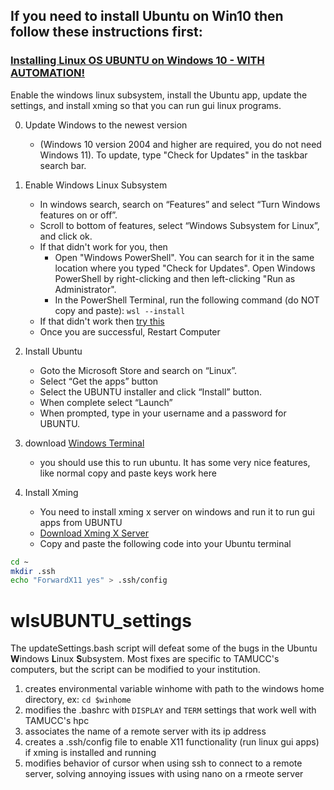 ## If you need to install Ubuntu on Win10 then follow these instructions first:

### [Installing Linux OS UBUNTU on Windows 10 - WITH AUTOMATION!](installWSL.md)
Enable the windows linux subsystem, install the Ubuntu app, update the settings, and install xming so that you can run gui linux programs.

0. Update Windows to the newest version 
   * (Windows 10 version 2004 and higher are required, you do not need Windows 11). To update, type "Check for Updates" in the taskbar search bar.
1. Enable Windows Linux Subsystem
    * In windows search, search on “Features” and select “Turn Windows features on or off”. 
    * Scroll to bottom of features, select “Windows Subsystem for Linux”, and click ok.
    * If that didn't work for you, then 
      * Open "Windows PowerShell". You can search for it in the same location where you typed "Check for Updates". Open Windows PowerShell by right-clicking and then left-clicking "Run as Administrator". 
      * In the PowerShell Terminal, run the following command (do NOT copy and paste): `wsl --install`
    * If that didn't work then [try this](https://ubuntu.com/tutorials/install-ubuntu-on-wsl2-on-windows-10#1-overview)
    * Once you are successful, Restart Computer

2. Install Ubuntu
    * Goto the Microsoft Store and search on “Linux”. 
    * Select “Get the apps” button
    * Select the UBUNTU installer and click “Install” button. 
    * When complete select “Launch”
    * When prompted, type in your username and a password for UBUNTU.
 
4. download [Windows Terminal](https://apps.microsoft.com/store/detail/windows-terminal/9N0DX20HK701?hl=en-us&amp%3Bgl=US)
    * you should use this to run ubuntu.  It has some very nice features, like normal copy and paste keys work here

3. Install Xming
    * You need to install xming x server on windows and run it to run gui apps from UBUNTU
    * [Download Xming X Server](https://sourceforge.net/projects/xming)
    * Copy and paste the following code into your Ubuntu terminal
  
  ```bash
  cd ~
  mkdir .ssh
  echo "ForwardX11 yes" > .ssh/config
  ```

# wlsUBUNTU_settings

The updateSettings.bash script will defeat some of the bugs in the Ubuntu **W**indows **L**inux **S**ubsystem. Most fixes are specific to TAMUCC's computers, but the script can be modified to your institution.  
1. creates environmental variable winhome with path to the windows home directory, ex: `cd $winhome`
2. modifies the .bashrc with `DISPLAY` and `TERM` settings that work well with TAMUCC's hpc
3. associates the name of a remote server with its ip address
4. creates a .ssh/config file to enable X11 functionality (run linux gui apps) if xming is installed and running
5. modifies behavior of cursor when using ssh to connect to a remote server, solving annoying issues with using nano on a rmeote server

